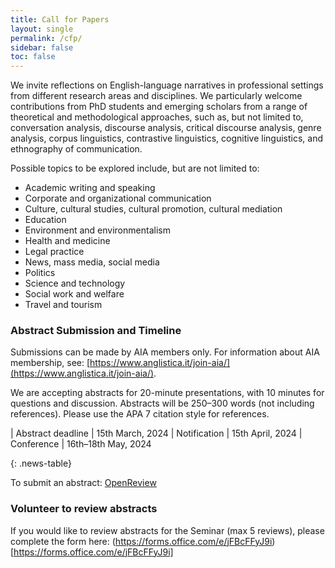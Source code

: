 ```yaml
---
title: Call for Papers
layout: single
permalink: /cfp/
sidebar: false
toc: false
---
```


We invite reflections on English-language narratives in professional settings from different research areas and disciplines. We particularly welcome contributions from PhD students and emerging scholars from a range of theoretical and methodological approaches, such as, but not limited to, conversation analysis, discourse analysis, critical discourse analysis, genre analysis, corpus linguistics, contrastive linguistics, cognitive linguistics, and ethnography of communication. 

Possible topics to be explored include, but are not limited to:

-	Academic writing and speaking
-	Corporate and organizational communication
-	Culture, cultural studies, cultural promotion, cultural mediation
-	Education
-	Environment and environmentalism
-	Health and medicine
-	Legal practice
-	News, mass media, social media
-	Politics
-	Science and technology
-	Social work and welfare
-	Travel and tourism 


### Abstract Submission and Timeline

Submissions can be made by AIA members only. For information about AIA membership, see: [https://www.anglistica.it/join-aia/](https://www.anglistica.it/join-aia/). 

We are accepting abstracts for 20-minute presentations, with 10 minutes for questions and discussion. Abstracts will be 250–300 words (not including references). Please use the APA 7 citation style for references.


<style>
.news-table { font-size: .9em; table-layout: fixed;}
.news-table tr td:nth-child(1) { font-weight: bold; width: 10em; }
</style>
| Abstract deadline | 15th March, 2024
| Notification | 15th April, 2024
| Conference | 16th–18th May, 2024

{: .news-table}

To submit an abstract: [OpenReview](https://openreview.net/group?id=AIA/2024/Seminar_Brixen)


### Volunteer to review abstracts

If you would like to review abstracts for the Seminar (max 5 reviews), please complete the form here: (https://forms.office.com/e/jFBcFFyJ9i)[https://forms.office.com/e/jFBcFFyJ9i]
